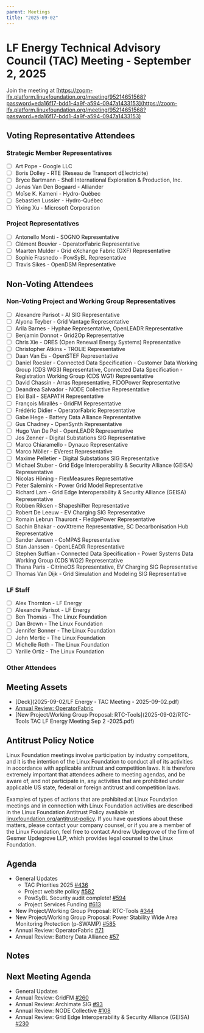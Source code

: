 ```yaml
---
parent: Meetings
title: "2025-09-02"
---
```


# LF Energy Technical Advisory Council (TAC) Meeting - September 2, 2025

Join the meeting at [https://zoom-lfx.platform.linuxfoundation.org/meeting/95214651568?password=eda16f17-bdd1-4a9f-a594-0947a1433153](https://zoom-lfx.platform.linuxfoundation.org/meeting/95214651568?password=eda16f17-bdd1-4a9f-a594-0947a1433153)

## Voting Representative Attendees

### Strategic Member Representatives

- [ ] Art Pope - Google LLC
- [ ] Boris Dolley - RTE (Reseau de Transport dElectricite)
- [ ] Bryce Bartmann - Shell International Exploration & Production, Inc.
- [ ] Jonas  Van Den Bogaard - Alliander
- [ ] Moïse K. Kameni - Hydro-Québec
- [ ] Sebastien Lussier - Hydro-Québec
- [ ] Yixing Xu - Microsoft Corporation

### Project Representatives

- [ ] Antonello Monti - SOGNO Representative
- [ ] Clément Bouvier - OperatorFabric Representative
- [ ] Maarten Mulder - Grid eXchange Fabric (GXF) Representative
- [ ] Sophie Frasnedo - PowSyBL Representative
- [ ] Travis Sikes - OpenDSM Representative

## Non-Voting Attendees

### Non-Voting Project and Working Group Representatives

- [ ] Alexandre Parisot - AI SIG Representative
- [ ] Alyona Teyber - Grid Vantage Representative
- [ ] Arila Barnes - Hyphae Representative, OpenLEADR Representative
- [ ] Benjamin Donnot - Grid2Op Representative
- [ ] Chris Xie - ORES (Open Renewal Energy Systems) Representative
- [ ] Christopher Atkins - TROLIE Representative
- [ ] Daan Van Es - OpenSTEF Representative
- [ ] Daniel Roesler - Connected Data Specification - Customer Data Working Group (CDS WG3) Representative, Connected Data Specification - Registration Working Group (CDS WG1) Representative
- [ ] David Chassin - Arras Representative, FIDOPower Representative
- [ ] Deandrea Salvador - NODE Collective Representative
- [ ] Eloi Bail - SEAPATH Representative
- [ ] François Mirallès - GridFM Representative
- [ ] Frédéric Didier - OperatorFabric Representative
- [ ] Gabe Hege - Battery Data Alliance Representative
- [ ] Gus Chadney - OpenSynth Representative
- [ ] Hugo Van De Pol - OpenLEADR Representative
- [ ] Jos Zenner - Digital Substations SIG Representative
- [ ] Marco Chiaramello - Dynaωo Representative
- [ ] Marco Möller - EVerest Representative
- [ ] Maxime Pelletier - Digital Substations SIG Representative
- [ ] Michael Stuber - Grid Edge Interoperability & Security Alliance (GEISA) Representative
- [ ] Nicolas Höning - FlexMeasures Representative
- [ ] Peter Salemink - Power Grid Model Representative
- [ ] Richard Lam - Grid Edge Interoperability & Security Alliance (GEISA) Representative
- [ ] Robben Riksen - Shapeshifter Representative
- [ ] Robert De Leeuw - EV Charging SIG Representative
- [ ] Romain Lebrun Thauront - FledgePower Representative
- [ ] Sachin Bhakar - covXtreme Representative, SC Decarbonisation Hub Representative
- [ ] Sander Jansen - CoMPAS Representative
- [ ] Stan Janssen - OpenLEADR Representative
- [ ] Stephen Suffian - Connected Data Specification - Power Systems Data Working Group (CDS WG2) Representative
- [ ] Thana Paris - CitrineOS Representative, EV Charging SIG Representative
- [ ] Thomas Van Dijk - Grid Simulation and Modeling SIG Representative

### LF Staff

- [ ] Alex Thornton - LF Energy
- [ ] Alexandre Parisot - LF Energy
- [ ] Ben Thomas - The Linux Foundation
- [ ] Dan Brown - The Linux Foundation
- [ ] Jennifer Bonner - The Linux Foundation
- [ ] John Mertic - The Linux Foundation
- [ ] Michelle Roth - The Linux Foundation
- [ ] Yarille Ortiz - The Linux Foundation

### Other Attendees

## Meeting Assets

- [Deck](2025-09-02/LF Energy - TAC Meeting - 2025-09-02.pdf)
- [Annual Review: OperatorFabric](2025-09-02/OperatorFabric_Annual_Review_2025.pdf)
- [New Project/Working Group Proposal: RTC-Tools](2025-09-02/RTC-Tools TAC LF Energy Meeting Sep 2 -2025.pdf)

## Antitrust Policy Notice

Linux Foundation meetings involve participation by industry competitors, and it
is the intention of the Linux Foundation to conduct all of its activities in
accordance with applicable antitrust and competition laws. It is therefore
extremely important that attendees adhere to meeting agendas, and be aware of,
and not participate in, any activities that are prohibited under applicable US
state, federal or foreign antitrust and competition laws.

Examples of types of actions that are prohibited at Linux Foundation meetings
and in connection with Linux Foundation activities are described in the Linux
Foundation Antitrust Policy available at
[linuxfoundation.org/antitrust-policy](https://www.linuxfoundation.org/antitrust-policy).
If you have questions about these matters, please contact your company counsel,
or if you are a member of the Linux Foundation, feel free to contact Andrew
Updegrove of the firm of Gesmer Updegrove LLP, which provides legal counsel to
the Linux Foundation.

## Agenda

- General Updates
  - TAC Priorities 2025 [#436](https://github.com/lf-energy/tac/issues/436)
  - Project website policy [#582](https://github.com/lf-energy/tac/pull/582)
  - PowSyBL Security audit complete! [#594](https://github.com/lf-energy/tac/issues/594)
  - Project Services Funding [#613](https://github.com/lf-energy/tac/issues/613)
- New Project/Working Group Proposal: RTC-Tools [#344](https://github.com/lf-energy/tac/issues/344)
- New Project/Working Group Proposal: Power Stability Wide Area Monitoring Protection (p-SWAMP) [#585](https://github.com/lf-energy/tac/issues/585)
- Annual Review: OperatorFabric [#71](https://github.com/lf-energy/tac/issues/71)
- Annual Review: Battery Data Alliance [#57](https://github.com/lf-energy/tac/issues/57)

## Notes



## Next Meeting Agenda

- General Updates
- Annual Review: GridFM [#260](https://github.com/lf-energy/tac/issues/260)
- Annual Review: Archimate SIG [#93](https://github.com/lf-energy/tac/issues/93)
- Annual Review: NODE Collective [#108](https://github.com/lf-energy/tac/issues/108)
- Annual Review: Grid Edge Interoperability & Security Alliance (GEISA) [#230](https://github.com/lf-energy/tac/issues/230)

